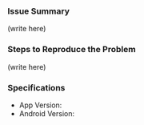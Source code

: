 ### Issue Summary

(write here)

### Steps to Reproduce the Problem

(write here)

### Specifications

  - App Version:
  - Android Version:
